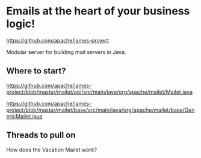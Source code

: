 # Emails at the heart of your business logic!

https://github.com/apache/james-project

Modular server for building mail servers in Java.

## Where to start?

https://github.com/apache/james-project/blob/master/mailet/api/src/main/java/org/apache/mailet/Mailet.java

https://github.com/apache/james-project/blob/master/mailet/base/src/main/java/org/apache/mailet/base/GenericMailet.java

## Threads to pull on

How does the Vacation Mailet work?
